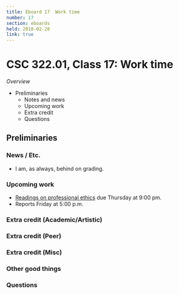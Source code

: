 ```yaml
---
title: Eboard 17  Work time
number: 17
section: eboards
held: 2018-02-28
link: true
---
```

CSC 322.01, Class 17:  Work time
================================

_Overview_

* Preliminaries
    * Notes and news
    * Upcoming work
    * Extra credit
    * Questions

Preliminaries
-------------

### News / Etc.

* I am, as always, behind on grading.

### Upcoming work

* [Readings on professional ethics](../readings/ethics01) due Thursday
  at 9:00 pm.
* Reports Friday at 5:00 p.m.

### Extra credit (Academic/Artistic)

### Extra credit (Peer)

### Extra credit (Misc)

### Other good things

### Questions

